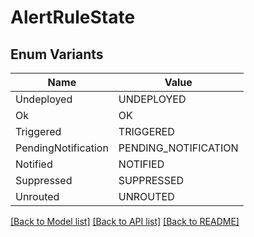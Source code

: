 # AlertRuleState

## Enum Variants

| Name | Value |
|---- | -----|
| Undeployed | UNDEPLOYED |
| Ok | OK |
| Triggered | TRIGGERED |
| PendingNotification | PENDING_NOTIFICATION |
| Notified | NOTIFIED |
| Suppressed | SUPPRESSED |
| Unrouted | UNROUTED |


[[Back to Model list]](../README.md#documentation-for-models) [[Back to API list]](../README.md#documentation-for-api-endpoints) [[Back to README]](../README.md)


